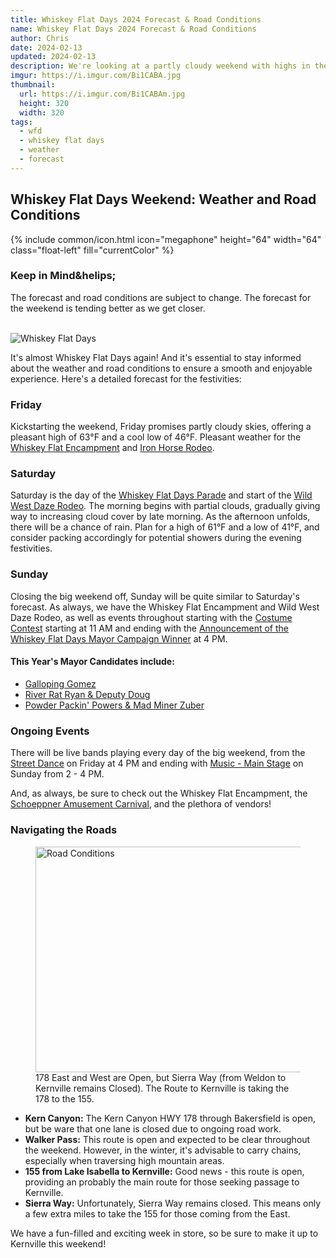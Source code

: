 ```yaml
---
title: Whiskey Flat Days 2024 Forecast & Road Conditions
name: Whiskey Flat Days 2024 Forecast & Road Conditions
author: Chris
date: 2024-02-13
updated: 2024-02-13
description: We're looking at a partly cloudy weekend with highs in the 60s and lows in the 40s, and a chance of rain in the evenings
imgur: https://i.imgur.com/Bi1CABA.jpg
thumbnail:
  url: https://i.imgur.com/Bi1CABAm.jpg
  height: 320
  width: 320
tags:
  - wfd
  - whiskey flat days
  - weather
  - forecast
---
```

## Whiskey Flat Days Weekend: Weather and Road Conditions

<div class="status-box info clearfix">
  {% include common/icon.html icon="megaphone" height="64" width="64" class="float-left" fill="currentColor" %}
  <h3 class="center">Keep in Mind&helips;</h3>
  <p>The forecast and road conditions are subject to change. The forecast for the weekend is tending better as we get closer.</p>
</div>

<br />

<div  class="center">
  <img src="{{ page.thumbnail.url }}" alt="Whiskey Flat Days" height="{{ page.thumbnail.height }}" width="{{ page.thumbnail.width }}" loading="lazy" decoding="async" crossorigin="anonymous" referrerpolicy="no-referrer" itemprop="image" />
</div>

It's almost Whiskey Flat Days again! And it's essential to stay informed about
the weather and road conditions to ensure a smooth and enjoyable experience.
Here's a detailed forecast for the festivities:


### Friday
Kickstarting the weekend, Friday promises partly cloudy skies, offering a pleasant
high of 63°F and a cool low of 46°F.  Pleasant weather for the [Whiskey Flat Encampment](/events/#ea262b89-22f4-4fb5-adaf-4f8780ee474d) and [Iron Horse Rodeo](/events/#c8bf2ead-cd88-407c-9c70-30cb7289c24b).

### Saturday
Saturday is the day of the [Whiskey Flat Days Parade](/events/#b3b97450-6102-4f02-9ed9-03dab08a848c) and start of the [Wild West Daze Rodeo](/events/#9027fbbc-9e1c-4f05-a92a-10ef29cbc4dc). The morning begins with partial clouds, gradually giving way to increasing cloud cover by late morning. As the afternoon unfolds, there will be a chance of rain. Plan for a high of 61°F and a low of 41°F, and consider packing accordingly for potential showers during the evening festivities.

### Sunday
Closing the big weekend off, Sunday will be quite similar to Saturday's forecast. As always, we have
the Whiskey Flat Encampment and Wild West Daze Rodeo, as well as events throughout starting with
the [Costume Contest](/events/#501c238f-77da-47cd-96bd-dedefd891fc4) starting at
11 AM and ending with the [Announcement of the Whiskey Flat Days Mayor Campaign Winner](/events/#233273c1-c22c-4ad5-94b3-dfd57766c107)
at 4 PM.

#### This Year's Mayor Candidates include:
- [Galloping Gomez](/mayors/robert-gomez)
- [River Rat Ryan & Deputy Doug](/mayors/river-rat-ryan-and-deputy-doug)
- [Powder Packin' Powers & Mad Miner Zuber](/mayors/powder-packin-powers-and-mad-miner-zuber)

### Ongoing Events
There will be live bands playing every day of the big weekend, from the [Street Dance](/events//#e8df6782-d0e7-45e1-944e-d16f27ce019b) on Friday at 4 PM and ending with [Music - Main Stage](/events/#c1f8133b-c326-467a-9a28-6a974b8266ba)
on Sunday from 2 - 4 PM.

And, as always, be sure to check out the Whiskey Flat Encampment, the [Schoeppner Amusement Carnival](/map/#1f0b29d1-8d2d-4a5f-9ffc-be1763360e39), and the plethora of vendors!

### Navigating the Roads

<figure class="center">
  <img src="https://i.imgur.com/EvCmWNUl.webp" width="640" height="361" alt="Road Conditions" loading="lazy" decoding="async" crossorigin="anonymous" referrerpolicy="no-referrer" />
  <figcaption>178 East and West are Open, but Sierra Way (from Weldon to Kernville remains Closed). The Route to Kernville is taking the 178 to the 155.</figcaption>
</figure>

- **Kern Canyon:** The Kern Canyon HWY 178 through Bakersfield is open, but be ware that one lane is closed due to ongoing road work.
- **Walker Pass:** This route is open and expected to be clear throughout the weekend. However, in the winter, it's advisable to carry chains, especially when traversing high mountain areas.
- **155 from Lake Isabella to Kernville:** Good news - this route is open, providing an probably the main route for those seeking passage to Kernville.
- **Sierra Way:** Unfortunately, Sierra Way remains closed. This means only a few extra miles to take the 155 for those coming from the East.

We have a fun-filled and exciting week in store, so be sure to make it up to Kernville
this weekend!
